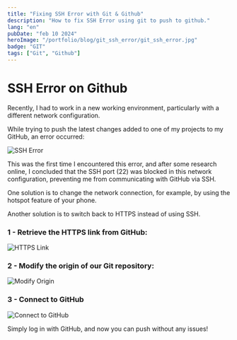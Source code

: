 ```yaml
---
title: "Fixing SSH Error with Git & Github"
description: "How to fix SSH Error using git to push to github."
lang: "en"
pubDate: "feb 10 2024"
heroImage: "/portfolio/blog/git_ssh_error/git_ssh_error.jpg"
badge: "GIT"
tags: ["Git", "Github"]
---
```


# SSH Error on Github

Recently, I had to work in a new working environment, particularly with a different network configuration.

While trying to push the latest changes added to one of my projects to my GitHub, an error occurred:

![SSH Error](/portfolio/blog/git_ssh_error/git_ssh_error_0.png)

This was the first time I encountered this error, and after some research online, I concluded that the SSH port (22) was blocked in this network configuration, preventing me from communicating with GitHub via SSH.

One solution is to change the network connection, for example, by using the hotspot feature of your phone.

Another solution is to switch back to HTTPS instead of using SSH.

### 1 - Retrieve the HTTPS link from GitHub:

![HTTPS Link](/portfolio/blog/git_ssh_error/git_ssh_error_1.png)

### 2 - Modify the origin of our Git repository:

![Modify Origin](/portfolio/blog/git_ssh_error/git_ssh_error_2.png)

### 3 - Connect to GitHub

![Connect to GitHub](/portfolio/blog/git_ssh_error/git_ssh_error_3.png)

Simply log in with GitHub, and now you can push without any issues!
